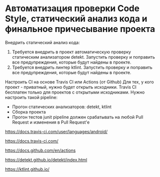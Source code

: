 # Автоматизация проверки Code Style, статический анализ кода и финальное причесывание проекта

Внедрить статический анализ кода:
1. Требуется внедрить в проект автоматическую проверку статическим анализатором detekt. Запустить проверку и поправить все предупреждения, которые будут найдены в проекте.
2. Требуется внедрить линтер ktlint. Запустить проверку и поправить все предупреждения, которые будут найдены в проекте.

Настроить CI на основе Travis CI или Actions (от Github)
Для тех, у кого проект - приватный, нужно будет открыть исходники. Travis CI бесплатен только для проектов с открытыми исходниками.
Нужно настроить такой pipeline:
- Прогон статических анализаторов: detekt, ktlint
- Сборка проекта
- Прогон тестов junit
pipeline должен срабатывать на любой Pull Request и изменения в Pull Request'е

https://docs.travis-ci.com/user/languages/android/

https://docs.travis-ci.com/

https://docs.github.com/en/actions

https://detekt.github.io/detekt/index.html

https://ktlint.github.io/
